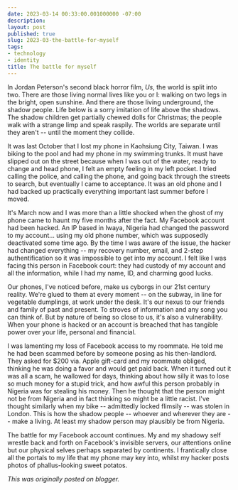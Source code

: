 ```yaml
---
date: 2023-03-14 00:33:00.001000000 -07:00
description:
layout: post
published: true
slug: 2023-03-the-battle-for-myself
tags:
- technology
- identity
title: The battle for myself
---
```

In Jordan Peterson's second black horror film, *Us*, the world is split into two. There are those living normal lives like you or I: walking on two legs in the bright, open sunshine. And there are those living underground, the shadow people. Life below is a sorry imitation of life above the shadows. The shadow children get partially chewed dolls for Christmas; the people walk with a strange limp and speak raspily. The worlds are separate until they aren't -- until the moment they collide.

It was last October that I lost my phone in Kaohsiung City, Taiwan. I was biking to the pool and had my phone in my swimming trunks. It must have slipped out on the street because when I was out of the water, ready to change and head phone, I felt an empty feeling in my left pocket. I tried calling the police, and calling the phone, and going back through the streets to search, but eventually I came to acceptance. It was an old phone and I had backed up practically everything important last summer before I moved.

It's March now and I was more than a little shocked when the ghost of my phone came to haunt my five months after the fact. My Facebook account had been hacked. An IP based in Iwaya, Nigeria had changed the password to my account... using my old phone number, which was supposedly deactivated some time ago. By the time I was aware of the issue, the hacker had changed everything -- my recovery number, email, and 2-step authentification so it was impossible to get into my account. I felt like I was facing this person in Facebook court: they had custody of my account and all the information, while I had my name, ID, and charming good lucks.

Our phones, I've noticed before, make us cyborgs in our 21st century reality. We're glued to them at every moment -- on the subway, in line for vegetable dumplings, at work under the desk. It's our nexus to our friends and family of past and present. To stroves of information and any song you can think of. But by nature of being so close to us, it's also a vulnerability. When your phone is hacked or an account is breached that has tangible power over your life, personal and financial.

I was lamenting my loss of Facebook access to my roommate. He told me he had been scammed before by someone posing as his then-landlord. They asked for $200 via. Apple gift-card and my roommate obliged, thinking he was doing a favor and would get paid back. When it turned out it was all a scam, he wallowed for days, thinking about how silly it was to lose so much money for a stupid trick, and how awful this person probably in Nigeria was for stealing his money. Then he thought that the person might not be from Nigeria and in fact thinking so might be a little racist. I've thought similarly when my bike -- admittedly locked flimsily -- was stolen in London. This is how the shadow people -- whoever and wherever they are -- make a living. At least my shadow person may plausibly be from Nigeria.

The battle for my Facebook account continues. My and my shadowy self wrestle back and forth on Facebook's invisible servers, our attentions online but our physical selves perhaps separated by continents. I frantically close all the portals to my life that my phone may key into, whilst my hacker posts photos of phallus-looking sweet potatos.   

*This was originally posted on blogger.*
